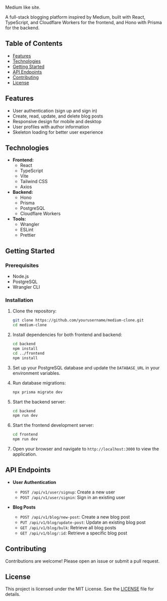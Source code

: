  Medium like site.

A full-stack blogging platform inspired by Medium, built with React, TypeScript, and Cloudflare Workers for the frontend, and Hono with Prisma for the backend.

## Table of Contents
- [Features](#features)
- [Technologies](#technologies)
- [Getting Started](#getting-started)
- [API Endpoints](#api-endpoints)
- [Contributing](#contributing)
- [License](#license)

## Features
- User authentication (sign up and sign in)
- Create, read, update, and delete blog posts
- Responsive design for mobile and desktop
- User profiles with author information
- Skeleton loading for better user experience

## Technologies
- **Frontend:**
  - React
  - TypeScript
  - Vite
  - Tailwind CSS
  - Axios
- **Backend:**
  - Hono
  - Prisma
  - PostgreSQL
  - Cloudflare Workers
- **Tools:**
  - Wrangler
  - ESLint
  - Prettier

## Getting Started

### Prerequisites
- Node.js
- PostgreSQL
- Wrangler CLI

### Installation
1. Clone the repository:
   ```bash
   git clone https://github.com/yourusername/medium-clone.git
   cd medium-clone
   ```

2. Install dependencies for both frontend and backend:
   ```bash
   cd backend
   npm install
   cd ../frontend
   npm install
   ```

3. Set up your PostgreSQL database and update the `DATABASE_URL` in your environment variables.

4. Run database migrations:
   ```bash
   npx prisma migrate dev
   ```

5. Start the backend server:
   ```bash
   cd backend
   npm run dev
   ```

6. Start the frontend development server:
   ```bash
   cd frontend
   npm run dev
   ```

7. Open your browser and navigate to `http://localhost:3000` to view the application.

## API Endpoints
- **User Authentication**
  - `POST /api/v1/user/signup`: Create a new user
  - `POST /api/v1/user/signin`: Sign in an existing user

- **Blog Posts**
  - `POST /api/v1/blog/new-post`: Create a new blog post
  - `PUT /api/v1/blog/update-post`: Update an existing blog post
  - `GET /api/v1/blog/bulk`: Retrieve all blog posts
  - `GET /api/v1/blog/:id`: Retrieve a specific blog post

## Contributing
Contributions are welcome! Please open an issue or submit a pull request.

## License
This project is licensed under the MIT License. See the [LICENSE](LICENSE) file for details.
